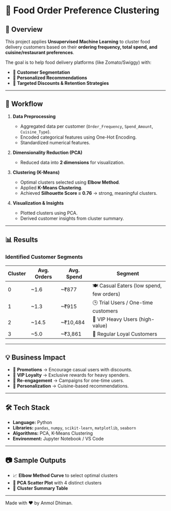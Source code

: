 # 🍔 Food Order Preference Clustering  

## 📌 Overview  
This project applies **Unsupervised Machine Learning** to cluster food delivery customers based on their **ordering frequency, total spend, and cuisine/restaurant preferences**.  

The goal is to help food delivery platforms (like Zomato/Swiggy) with:  
- 🎯 **Customer Segmentation**  
- 🛒 **Personalized Recommendations**  
- 💸 **Targeted Discounts & Retention Strategies**  

---

## 🚀 Workflow  

1. **Data Preprocessing**  
   - Aggregated data per customer (`Order_Frequency`, `Spend_Amount`, `Cuisine_Type`).  
   - Encoded categorical features using One-Hot Encoding.  
   - Standardized numerical features.  

2. **Dimensionality Reduction (PCA)**  
   - Reduced data into **2 dimensions** for visualization.  

3. **Clustering (K-Means)**  
   - Optimal clusters selected using **Elbow Method**.  
   - Applied **K-Means Clustering**.  
   - Achieved **Silhouette Score = 0.76** → strong, meaningful clusters.  

4. **Visualization & Insights**  
   - Plotted clusters using PCA.  
   - Derived customer insights from cluster summary.  

---

## 📊 Results  

### Identified Customer Segments  

| Cluster | Avg. Orders | Avg. Spend | Segment |
|---------|------------|------------|-----------------------------|
| 0 | ~1.6 | ~₹877 | 🍽 Casual Eaters (low spend, few orders) |
| 1 | ~1.3 | ~₹915 | 🕒 Trial Users / One-time customers |
| 2 | ~14.5 | ~₹10,484 | 👑 VIP Heavy Users (high-value) |
| 3 | ~5.0 | ~₹3,861 | 🔁 Regular Loyal Customers |

---

## 💡 Business Impact  

- 🎯 **Promotions** → Encourage casual users with discounts.  
- 👑 **VIP Loyalty** → Exclusive rewards for heavy spenders.  
- 🔁 **Re-engagement** → Campaigns for one-time users.  
- 🍴 **Personalization** → Cuisine-based recommendations.  

---

## 🛠 Tech Stack  

- **Language:** Python  
- **Libraries:** `pandas`, `numpy`, `scikit-learn`, `matplotlib`, `seaborn`  
- **Algorithms:** PCA, K-Means Clustering  
- **Environment:** Jupyter Notebook / VS Code  

---

## 📷 Sample Outputs  

- 📈 **Elbow Method Curve** to select optimal clusters  
- 🎨 **PCA Scatter Plot** with 4 distinct clusters  
- 📝 **Cluster Summary Table**  

---
Made with ❤️ by Anmol Dhiman.

